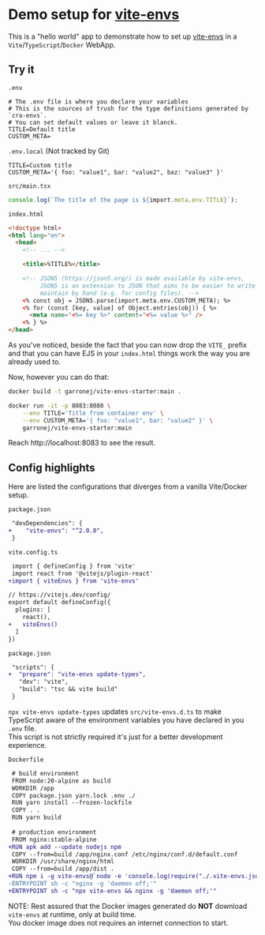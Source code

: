 # Demo setup for [vite-envs](https://github.com/garronej/vite-envs)

This is a "hello world" app to demonstrate how to set up [vite-envs](https://github.com/garronej/vite-envs)
in a `Vite`/`TypeScript`/`Docker` WebApp.

## Try it

`.env`
```.env
# The .env file is where you declare your variables
# This is the sources of trush for the type definitions generated by `cra-envs`.
# You can set default values or leave it blanck.  
TITLE=Default title
CUSTOM_META=
```

`.env.local` (Not tracked by Git)
```.env
TITLE=Custom title
CUSTOM_META='{ foo: "value1", bar: "value2", baz: "value3" }'
```

`src/main.tsx`
```ts
console.log(`The title of the page is ${import.meta.env.TITLE}`);
```

`index.html`
```html
<!doctype html>
<html lang="en">
  <head>
    <!-- ... -->

    <title>%TITLE%</title>

    <!-- JSON5 (https://json5.org/) is made available by vite-envs, 
         JSON5 is an extension to JSON that aims to be easier to write and 
         maintain by hand (e.g. for config files). -->
    <% const obj = JSON5.parse(import.meta.env.CUSTOM_META); %>
    <% for (const [key, value] of Object.entries(obj)) { %>
      <meta name="<%= key %>" content="<%= value %>" />
    <% } %>
</head>
```

As you've noticed, beside the fact that you can now drop the `VITE_`
prefix and that you can have EJS in your `index.html` things work the
way you are already used to.  

Now, however you can do that:  

```bash
docker build -t garronej/vite-envs-starter:main .

docker run -it -p 8083:8080 \
    --env TITLE='Title from container env' \
    --env CUSTOM_META='{ foo: "value1", bar: "value2" }' \
    garronej/vite-envs-starter:main
```

Reach http://localhost:8083 to see the result.  


## Config highlights  

Here are listed the configurations that diverges from a vanilla Vite/Docker setup.  

`package.json`
```diff
 "devDependencies": {
+    "vite-envs": "^2.0.0",
 }
```

`vite.config.ts`
```diff
 import { defineConfig } from 'vite'
 import react from '@vitejs/plugin-react'
+import { viteEnvs } from 'vite-envs'

// https://vitejs.dev/config/
export default defineConfig({
  plugins: [
    react(), 
+   viteEnvs()
  ]
})
```

`package.json`
```diff
 "scripts": {
+  "prepare": "vite-envs update-types",
   "dev": "vite",
   "build": "tsc && vite build"
 }
```
`npx vite-envs update-types` updates `src/vite-envs.d.ts` to make TypeScript aware of the 
environment variables you have declared in you `.env` file.  
This script is not strictly required it's just for a better development experience.  

`Dockerfile`
```diff
 # build environment
 FROM node:20-alpine as build
 WORKDIR /app
 COPY package.json yarn.lock .env ./
 RUN yarn install --frozen-lockfile
 COPY . .
 RUN yarn build
 
 # production environment
 FROM nginx:stable-alpine
+RUN apk add --update nodejs npm
 COPY --from=build /app/nginx.conf /etc/nginx/conf.d/default.conf    
 WORKDIR /usr/share/nginx/html
 COPY --from=build /app/dist .
+RUN npm i -g vite-envs@`node -e 'console.log(require("./.vite-envs.json").version)'`
-ENTRYPOINT sh -c "nginx -g 'daemon off;'"
+ENTRYPOINT sh -c "npx vite-envs && nginx -g 'daemon off;'"
```
NOTE: Rest assured that the Docker images generated do **NOT** download `vite-envs` at runtime, only at build time.  
You docker image does not requires an internet connection to start.  
